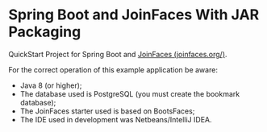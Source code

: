 # Spring Boot and JoinFaces With JAR Packaging

QuickStart Project for Spring Boot and [JoinFaces (joinfaces.org/)](http://joinfaces.org/).

For the correct operation of this example application be aware:

* Java 8  (or higher);
* The database used is PostgreSQL (you must create the bookmark database);
* The JoinFaces starter used is based on BootsFaces;
* The IDE used in development was Netbeans/IntelliJ IDEA.